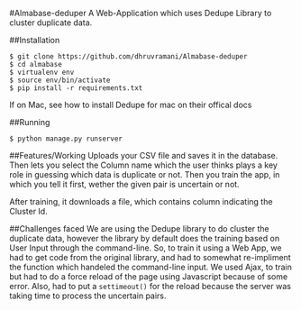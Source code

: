 #Almabase-deduper
A Web-Application which uses Dedupe Library to cluster duplicate data. 

##Installation
```
$ git clone https://github.com/dhruvramani/Almabase-deduper
$ cd almabase
$ virtualenv env
$ source env/bin/activate
$ pip install -r requirements.txt
```
If on Mac, see how to install Dedupe for mac on their offical docs

##Running
```
$ python manage.py runserver
```

##Features/Working
Uploads your CSV file and saves it in the database. Then lets you select the Column name which the user thinks plays a key role in guessing which data is duplicate or not. Then you train the app, in which you tell it first, wether the given pair is uncertain or not.

After training, it downloads a file, which contains column indicating the Cluster Id.

##Challenges faced
We are using the Dedupe library to do cluster the duplicate data, however the library by default does the training based on User Input through the command-line. So, to train it using a Web App, we had to get code from the original library, and had to somewhat re-impliment the function which handeled the command-line input. We used Ajax, to train but had to do a force reload of the page using Javascript because of some error. Also, had to put a `settimeout()` for the reload because the server was taking time to process the uncertain pairs.


